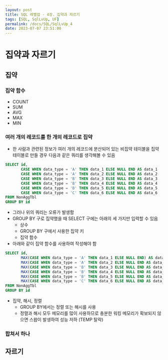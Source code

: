 ```yaml
---
layout: post
title: SQL 레벨업 - 4장. 집약과 자르기
tags: [SQL, SqlLvUp, UF]
permalink: /docs/SQL/SqlLvUp_4
date: 2023-07-07 23:51:00
---
```

# 집약과 자르기
## 집약
### 집약 함수
- COUNT
- SUM
- AVG
- MAX
- MIN
### 여러 개의 레코드를 한 개의 레코드로 집약
- 한 사람과 관련된 정보가 여러 개의 레코드에 분산되어 있는 비집약 테이블을 집약 테이블로 만들 경우 다음과 같은 쿼리를 생각해볼 수 있음
```sql
SELECT id,
       CASE WHEN data_type = 'A' THEN data_1 ELSE NULL END AS data_1
       CASE WHEN data_type = 'A' THEN data_2 ELSE NULL END AS data_2
       CASE WHEN data_type = 'B' THEN data_3 ELSE NULL END AS data_3
       CASE WHEN data_type = 'B' THEN data_4 ELSE NULL END AS data_4
       CASE WHEN data_type = 'B' THEN data_5 ELSE NULL END AS data_5
       CASE WHEN data_type = 'C' THEN data_6 ELSE NULL END AS data_6
FROM NonAggTbl
GROUP BY id
```
- 그러나 위의 쿼리는 오류가 발생함
- GROUP BY 구로 집약했을 때 SELECT 구에는 아래의 세 가지만 입력할 수 있음
  - 상수
  - GROUP BY 구에서 사용한 집약 키
  - 집약 함수
- 아래와 같이 집약 함수를 사용하여 작성해야 함
```sql
SELECT id,
       MAX(CASE WHEN data_type = 'A' THEN data_1 ELSE NULL END) AS data_1
       MAX(CASE WHEN data_type = 'A' THEN data_2 ELSE NULL END AS data_2)
       MAX(CASE WHEN data_type = 'B' THEN data_3 ELSE NULL END AS data_3)
       MAX(CASE WHEN data_type = 'B' THEN data_4 ELSE NULL END AS data_4)
       MAX(CASE WHEN data_type = 'B' THEN data_5 ELSE NULL END AS data_5)
       MAX(CASE WHEN data_type = 'C' THEN data_6 ELSE NULL END AS data_6)
FROM NonAggTbl
GROUP BY id
```
- 집약, 해시, 정렬
  - GROUP BY에서는 정렬 또는 해시를 사용
  - 정렬과 해시 모두 메모리를 많이 사용하므로 충분한 워킹 메모리가 확보되지 않으면 스왑이 발생하여 성능 저하 (TEMP 탈락)
### 합쳐서 하나
## 자르기